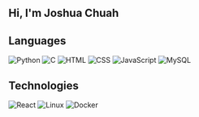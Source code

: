 ## Hi, I'm Joshua Chuah


## Languages

![Python](https://img.shields.io/badge/Python-black?style=for-the-badge&logo=python)
![C](https://img.shields.io/badge/C-black?style=for-the-badge&logo=c)
![HTML](https://img.shields.io/badge/HTML-black?style=for-the-badge&logo=html5)
![CSS](https://img.shields.io/badge/CSS-black?style=for-the-badge&logo=css3)
![JavaScript](https://img.shields.io/badge/JavaScript-black?style=for-the-badge&logo=javascript)
![MySQL](https://img.shields.io/badge/MySQL-black?style=for-the-badge&logo=mysql)

## Technologies
![React](https://img.shields.io/badge/React-black?style=for-the-badge&logo=react)
![Linux](https://img.shields.io/badge/Linux-black?style=for-the-badge&logo=linux)
![Docker](https://img.shields.io/badge/Docker-black?style=for-the-badge&logo=docker)

<!--
**joshuachuah/joshuachuah** is a ✨ _special_ ✨ repository because its `README.md` (this file) appears on your GitHub profile.

Here are some ideas to get you started:

- 🔭 I’m currently working on ...
- 🌱 I’m currently learning ...
- 👯 I’m looking to collaborate on ...
- 🤔 I’m looking for help with ...
- 💬 Ask me about ...
- 📫 How to reach me: ...
- 😄 Pronouns: ...
- ⚡ Fun fact: ...
-->
